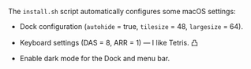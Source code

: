 The `install.sh` script automatically configures some macOS settings:

- Dock configuration (`autohide` = true, `tilesize` = 48, `largesize` = 64).

- Keyboard settings (DAS = 8, ARR = 1) — I like Tetris. 凸

- Enable dark mode for the Dock and menu bar.
